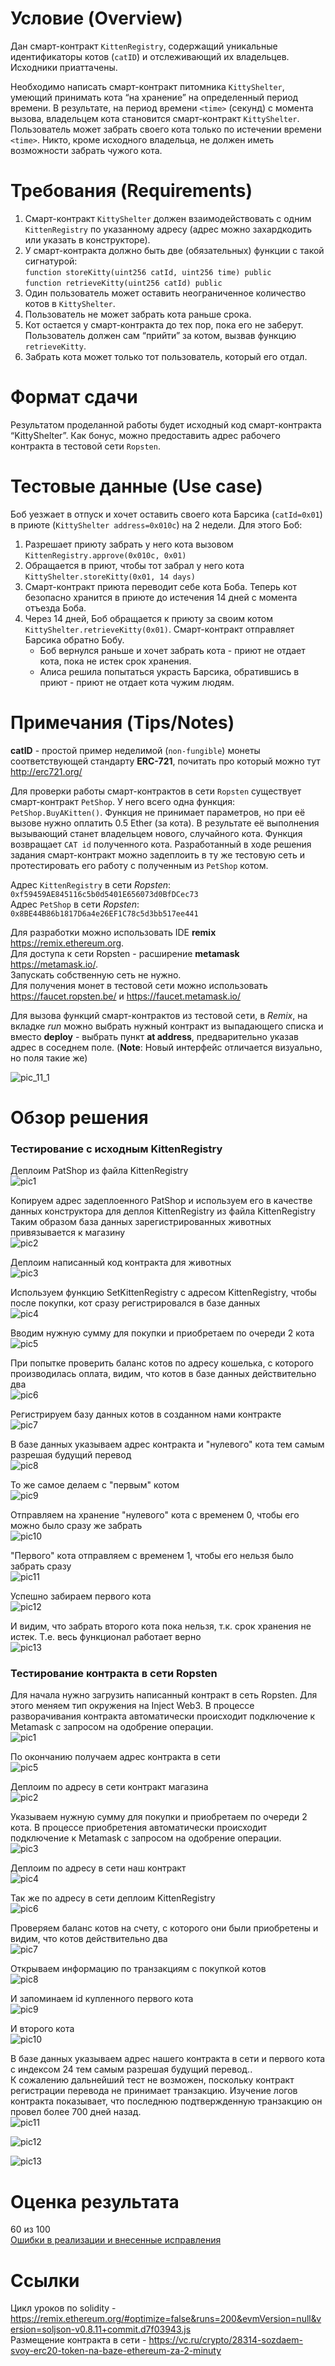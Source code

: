 # Условие (Overview)
Дан смарт-контракт `KittenRegistry`, содержащий уникальные идентификаторы котов (`catID`) и отслеживающий их владельцев. Исходники приаттачены.  

Необходимо написать смарт-контракт питомника `KittyShelter`, умеющий принимать кота “на хранение” на определенный период времени. В результате, на период времени `<time>` (секунд) с момента вызова, владельцем кота становится смарт-контракт `KittyShelter`. Пользователь может забрать своего кота только по истечении времени `<time>`. Никто, кроме исходного владельца, не должен иметь возможности забрать чужого кота.

# Требования (Requirements)
1.	Смарт-контракт `KittyShelter` должен взаимодействовать с одним `KittenRegistry` по указанному адресу (адрес можно захардкодить или указать в конструкторе).
2.	У смарт-контракта должно быть две (обязательных) функции с такой сигнатурой:  
`function storeKitty(uint256 catId, uint256 time) public`  
`function retrieveKitty(uint256 catId) public`
3.	Один пользователь может оставить неограниченное количество котов в `KittyShelter`.
4.	Пользователь не может забрать кота раньше срока.
5.	Кот остается у смарт-контракта до тех пор, пока его не заберут. Пользователь должен сам “прийти” за котом, вызвав функцию `retrieveKitty`.
6.	Забрать кота может только тот пользователь, который его отдал.

# Формат сдачи
Результатом проделанной работы будет исходный код смарт-контракта “KittyShelter”. Как бонус, можно предоставить адрес рабочего контракта в тестовой сети `Ropsten`.

# Тестовые данные (Use case)
Боб уезжает в отпуск и хочет оставить своего кота Барсика (`catId=0x01`) в приюте (`KittyShelter address=0x010c`) на 2 недели. Для этого Боб:
1.	Разрешает приюту забрать у него кота вызовом `KittenRegistry.approve(0x010c, 0x01)`
2.	Обращается в приют, чтобы тот забрал у него кота `KittyShelter.storeKitty(0x01, 14 days)`
3.	Смарт-контракт приюта переводит себе кота Боба. Теперь кот безопасно хранится в приюте до истечения 14 дней с момента отъезда Боба.
4.	Через 14 дней, Боб обращается к приюту за своим котом `KittyShelter.retrieveKitty(0x01)`. Смарт-контракт отправляет Барсика обратно Бобу.
    - Боб вернулся раньше и хочет забрать кота - приют не отдает кота, пока не истек срок хранения.
    - Алиса решила попытаться украсть Барсика, обратившись в приют - приют не отдает кота чужим людям.

# Примечания (Tips/Notes)
**catID** - простой пример неделимой (`non-fungible`) монеты соответствующей стандарту **ERC-721**, почитать про который можно тут http://erc721.org/  

Для проверки работы смарт-контрактов в сети `Ropsten` существует смарт-контракт `PetShop`. У него всего одна функция: `PetShop.BuyAKitten()`. Функция не принимает параметров, но при её вызове нужно оплатить 0.5 Ether (за кота). В результате её выполнения вызывающий станет владельцем нового, случайного кота. Функция возвращает `CAT id` полученного кота. Разработанный в ходе решения задания смарт-контракт можно задеплоить в ту же тестовую сеть и протестировать его работу с полученным из `PetShop` котом.  

Адрес `KittenRegistry` в сети *Ropsten*: `0xf59459AE845116c5b0d5401E656073d0BfDCec73`  
Адрес `PetShop` в сети *Ropsten*: `0x8BE44B86b1817D6a4e26EF1C78c5d3bb517ee441`  

Для разработки можно использовать IDE **remix** https://remix.ethereum.org.   
Для доступа к сети Ropsten - расширение **metamask** https://metamask.io/.   
Запускать собственную сеть не нужно.   
Для получения монет в тестовой сети можно использовать https://faucet.ropsten.be/ и https://faucet.metamask.io/  

Для вызова функций смарт-контрактов из тестовой сети, в *Remix*, на вкладке *run* можно выбрать нужный контракт из выпадающего списка и вместо **deploy** - выбрать пункт **at address**, предварительно указав адрес в соседнем поле. (**Note**: Новый интерфейс отличается визуально, но поля такие же)  

![pic_11_1](https://github.com/sotnikea/Internship_2022/raw/main/part11/dz_11/img/pic_11_1.png)  

# Обзор решения
### Тестирование с исходным KittenRegistry
Деплоим PatShop из файла KittenRegistry  
![pic1](https://github.com/sotnikea/Internship_2022/raw/main/part11/dz_11/pic1/1.png)   

Копируем адрес задеплоенного PatShop и используем его в качестве данных конструктора для деплоя KittenRegistry из файла KittenRegistry  
Таким образом база данных зарегистрированных животных привязывается к магазину  
![pic2](https://github.com/sotnikea/Internship_2022/raw/main/part11/dz_11/pic1/2.png)    

Деплоим написанный код контракта для животных  
![pic3](https://github.com/sotnikea/Internship_2022/raw/main/part11/dz_11/pic1/3.png)    

Используем функцию SetKittenRegistry с адресом KittenRegistry, чтобы после покупки, кот сразу регистрировался в базе данных  
![pic4](https://github.com/sotnikea/Internship_2022/raw/main/part11/dz_11/pic1/4.png)    

Вводим нужную сумму для покупки и приобретаем по очереди 2 кота  
![pic5](https://github.com/sotnikea/Internship_2022/raw/main/part11/dz_11/pic1/5.png)    

При попытке проверить баланс котов по адресу кошелька, с которого производилась оплата, видим, что котов в базе данных действительно два  
![pic6](https://github.com/sotnikea/Internship_2022/raw/main/part11/dz_11/pic1/6.png)    

Регистрируем базу данных котов в созданном нами контракте  
![pic7](https://github.com/sotnikea/Internship_2022/raw/main/part11/dz_11/pic1/7.png)    

В базе данных указываем адрес контракта и "нулевого" кота тем самым разрешая будущий перевод  
![pic8](https://github.com/sotnikea/Internship_2022/raw/main/part11/dz_11/pic1/8.png)   

То же самое делаем с "первым" котом  
![pic9](https://github.com/sotnikea/Internship_2022/raw/main/part11/dz_11/pic1/9.png)    

Отправляем на хранение "нулевого" кота с временем 0, чтобы его можно было сразу же забрать  
![pic10](https://github.com/sotnikea/Internship_2022/raw/main/part11/dz_11/pic1/10.png)    

"Первого" кота отправляем с временем 1, чтобы его нельзя было забрать сразу  
![pic11](https://github.com/sotnikea/Internship_2022/raw/main/part11/dz_11/pic1/11.png)    

Успешно забираем первого кота  
![pic12](https://github.com/sotnikea/Internship_2022/raw/main/part11/dz_11/pic1/12.png)   

И видим, что забрать второго кота пока нельзя, т.к. срок хранения не истек. Т.е. весь функционал работает верно  
![pic13](https://github.com/sotnikea/Internship_2022/raw/main/part11/dz_11/pic1/13.png)    

### Тестирование контракта в сети Ropsten 

Для начала нужно загрузить написанный контракт в сеть Ropsten. Для этого меняем тип окружения на Inject Web3. В процессе разворачивания контракта автоматически происходит подключение к Metamask с запросом на одобрение операции.  
![pic1](https://github.com/sotnikea/Internship_2022/raw/main/part11/dz_11/pic2/1.png)     

По окончанию получаем адрес контракта в сети  
![pic5](https://github.com/sotnikea/Internship_2022/raw/main/part11/dz_11/pic2/5.png)     

Деплоим по адресу в сети контракт магазина  
![pic2](https://github.com/sotnikea/Internship_2022/raw/main/part11/dz_11/pic2/2.png)     

Указываем нужную сумму для покупки и приобретаем по очереди 2 кота. В процессе приобретения автоматически происходит подключение к Metamask с запросом на одобрение операции.  
![pic3](https://github.com/sotnikea/Internship_2022/raw/main/part11/dz_11/pic2/3.png)     

Деплоим по адресу в сети наш контракт  
![pic4](https://github.com/sotnikea/Internship_2022/raw/main/part11/dz_11/pic2/4.png)     

Так же по адресу в сети деплоим KittenRegistry  
![pic6](https://github.com/sotnikea/Internship_2022/raw/main/part11/dz_11/pic2/6.png)     

Проверяем баланc котов на счету, с которого они были приобретены и видим, что котов действительно два  
![pic7](https://github.com/sotnikea/Internship_2022/raw/main/part11/dz_11/pic2/7.png)     

Открываем информацию по транзакциям с покупкой котов  
![pic8](https://github.com/sotnikea/Internship_2022/raw/main/part11/dz_11/pic2/8.png)     

И запоминаем id купленного первого кота  
![pic9](https://github.com/sotnikea/Internship_2022/raw/main/part11/dz_11/pic2/9.png)     

И второго кота  
![pic10](https://github.com/sotnikea/Internship_2022/raw/main/part11/dz_11/pic2/10.png)     

В базе данных указываем адрес нашего контракта в сети и первого кота с индексом 24 тем самым разрешая будущий перевод..  
К сожалению дальнейший тест не возможен, поскольку контракт регистрации перевода не принимает транзакцию. Изучение логов контракта показывает, что последнюю подтвержденную транзакцию он провел более 700 дней назад.  
![pic11](https://github.com/sotnikea/Internship_2022/raw/main/part11/dz_11/pic2/11.png)     


![pic12](https://github.com/sotnikea/Internship_2022/raw/main/part11/dz_11/pic2/12.png) 

![pic13](https://github.com/sotnikea/Internship_2022/raw/main/part11/dz_11/pic2/13.png)     

# Оценка результата
60 из 100  
[Ошибки в реализации и внесенные исправления](dz_11_new/)


# Ссылки
Цикл уроков по solidity - https://remix.ethereum.org/#optimize=false&runs=200&evmVersion=null&version=soljson-v0.8.11+commit.d7f03943.js  
Размещение контракта в сети - https://vc.ru/crypto/28314-sozdaem-svoy-erc20-token-na-baze-ethereum-za-2-minuty

